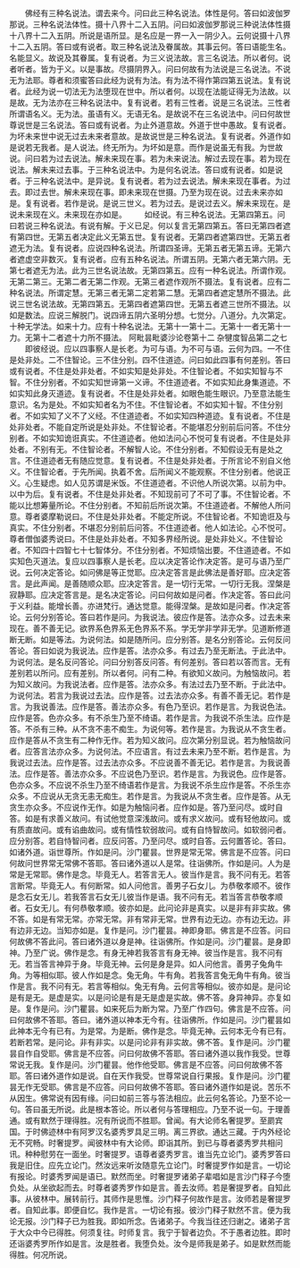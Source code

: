 <!-- { "loadSidebar": true } -->
　　佛经有三种名说法。谓去来今。问曰此三种名说法。体性是何。答曰如波伽罗那说。三种名说法体性。摄十八界十二入五阴。问曰如波伽罗那说三种说法体性摄十八界十二入五阴。所说是语所显。是名应是一界一入一阴少入。云何说摄十八界十二入五阴。答曰或有说者。取三种名说法及眷属故。其事云何。答曰语能生名。名能显义。故说及其眷属。复有说者。为三义说法故。言三名说法。所以者何。说者听者。皆为于义。以是事故。尽摄阴界入。问曰何故有为法说是三名说法。不说无为法耶。尊者和须蜜答曰此经为说有为法。有为法不得作第四第五说法。复有说者。此经为说一切法无为法堕现在世中。所以者何。以现在法能证得无为法故。以是故。无为法亦在三种名说法中。复有说者。若有三性者。说是三名说法。三性者所谓语名义。无为法。虽语有义。无语无名。是故说不在三名说法中。问曰何故世尊说世是三名说法。答曰或有说者。为止外道意故。外道于世中愚故。复有说者。为坏未来世中说无过去未来者意故。是故说世是三种名说法。复有说者。外道作如是说若无我者。是人说法。终无所为。为坏如是意。而作是说虽无有我。为世故说。问曰若为过去说法。解未来现在事。若为未来说法。解过去现在事。若为现在说法。解未来过去事。于三种名说法中。为是何名说法。答曰或有说者。如是说者。于三种名说法中。是异说。复有说者。若为过去说法。解未来现在事者。为过去。即过去世。解未来现在事。即未来现在世摄。乃至为现在说。过去未来亦如是。复有说者。若作是说。是说三世义。若为过去。是说过去义。解未来现在。是说未来现在义。未来现在亦如是。
　　如经说。有三种名说法。无第四第五。问曰若说三种名说法。有说有解。于义已足。何以复言无第四第五。答曰无第四者遮有第四世。无第五者决定此义无第五世。复有说者。无第四者遮第四世。无第五者遮无为法。复有说者。应说四种名说法。所谓四圣谛。无第五者无第五谛。无第六者遮虚空非数灭。复有说者。应有五种名说法。所谓五阴。无第六者无第六阴。无第七者遮无为法。此为三世名说法故。无第四第五。应有一种名说法。所谓作观。无第二第三。无第二者无第二作观。无第三者遮作观所不摄法。复有说者。应有二种名说法。所谓定慧。无第三者无第二定若第二慧。无第四者遮定慧所不摄法。此说三世名说法故。无第四第五。无第四者遮第四世。无第五者遮三世所不摄法。以如是数法。应说三解脱门。说四谛五阴六圣明分想。七觉分。八道分。九次第定。十种无学法。如来十力。应有十种名说法。无第十一第十二。无第十一者无第十一力。无第十二者遮十力所不摄法。
阿毗昙毗婆沙论卷第十二
杂犍度智品第二之七
　　即彼经说。应以四事察人是长老。为可与语。为不可与语。云何为四。一不住是处非处。二不住智论。三不住分别。四不住道迹。问曰如此四事有何差别。答曰或有说者。不住是处非处者。不如实知是处非处。不住智论者。不如实知智与不智。不住分别者。不如实知世谛第一义谛。不住道迹者。不如实知此身集道迹。不如实知此身灭道迹。复有说者。不住是处非处者。如眼色能生眼识。乃至意法能生意识。名为是处。不如实知者名为不住。不住智论者。不如实知十智。不住分别者。不如实知了义不了义经。不住道迹者。不如实知四种道迹。复有说者。不住是处非处者。不能自定所说是处非处。不住智论者。不能堪忍分别前后问答。不住分别者。不如实知诡诳真实。不住道迹者。他如法问心不悦可复有说者。不住是处非处者。不别有无。不住智论者。不解智人论。不住分别者。不知假设无有是处之言。不住道迹者无有随应觉意。复有说者。不住是处非处者。于所言论不别自义他义。不住智论者。于先所闻。执着不舍。后所闻义不能观察。不住分别者。他说正义。心生疑虑。如人见苏谓是米饭。不住道迹者。不识他人所说次第。以前为中。以中为后。复有说者。不住是处非处者。不知现前可了不可了事。不住智论者。不能以比想筹量所论。不住分别者。不知前后所说次第。不住道迹者。不解他人所问意。尊者婆摩勒说曰。不住是处非处者。不能定所说。不住智论者。不知诡诳及与真实。不住分别者。不堪忍分别前后问答。不住道迹者。他人如法论。心不悦可。尊者僧伽婆秀说曰。不住是处非处者。不知多界经所说。是处非处义。不住智论者。不知四十四智七十七智体分。不住分别者。不知烦恼出要。不住道迹者。不如实知色灭道法。复应以四事察人是长老。应以决定答论作决定答。是可与语乃至广说。云何决定答论。如问佛是等正觉耶。应决定答言是此佛法是善好耶。应决定答言。是此声闻。是善随顺众耶。应决定答言。是一切行无常。一切行无我。涅槃是寂静耶。应决定答言是。是名决定答论。问曰何故如是问者。作决定答。答曰此问于义利益。能增长善。亦进梵行。通达觉意。能得涅槃。是故如是问者。作决定答论。云何分别答论。答曰若作是问。为我说法。彼应作是答。法亦众多。过去未来现在。善不善无记。欲界系色界系无色界系不系。学无学非学非无学。见道断修道断无断。如是等法。为说何法。如是随所问。应分别答。是名分别答论。云何反问答论。答曰如说为我说法。应作是答。法亦众多。有过去乃至无断法。于此法中。为说何法。是名反问答论。问曰分别答反问答。有何差别。答曰若以答而言。无有差别若以所问。应有差别。所以者何。问有二种。有欲知义故问。为触恼故问。若为知义故问。为我说法者。应作是答。法亦众多。有法过去乃至不断。于此法中。为说何法。若言为我说过去法。应作是答。过去法亦众多。有善不善无记。若作是言。为我说善法。应作是答。善法亦众多。有色乃至识。若作是言。为我说色法。应作是答。色亦众多。有不杀生乃至不绮语。若作是言。为我说不杀生法。应作是答。不杀有三种。从不贪不恚不痴生。为说何等。若作是言。为我说从不贪生者。应作是答从不贪生有二种作无作。若为知义故问。应次第分别显说。若为触恼故问者。应答言法亦众多。为说何法。不应语言。有过去未来乃至不断。若作是言。为我说过去法。应作是答。过去法亦众多。不应说善不善无记。若作是言。为我说善法。应作是答。善法亦众多。不应说色乃至识。若作是言。为我说色。应作是答。色亦众多。不应说不杀生乃至不绮语若作是言。为我说不杀生应作是答。不杀生亦众多。不应说从无贪无恚无痴生。若作是言。为我说从不贪生者。应作是答。从无贪生亦众多。不应说作无作。如是为触恼问者。应作如是。答乃至问尽。或时自答。如是有求善义故问。有试他觉意深浅故问。或有求义故问。或有轻他故问。或有质直故问。或有谄曲故问。或有情性软弱故问。或有自恃智故问。如软弱问者。应分别答。若自恃智问者。应反问答。乃至问尽。或时自答。云何置答论。答曰。如诸外道。诣世尊所。作如是问。沙门瞿昙。世界是常无常。佛言是不应答。问曰何故问世界常无常佛不答耶。答曰诸外道以人是常。往诣佛所。作如是问。人为是常是无常耶。佛作是念。毕竟无人。若答言无人。彼当作是言。我不问有无。若答言断常。毕竟无人。有何断常。如人问他言。善男子石女儿。为恭敬孝顺不。彼作是念石女无儿。若我答言石女无儿彼当作是语。我不问有无。若当答言恭敬孝顺者。石女无儿。有何恭敬孝顺。彼亦如是。此问论非是真实。以是非有非实故。佛不答。如是有常无常。亦常无常。非有常非无常。世界有边无边。亦有边无边。非有边非无边。当知亦如是。复作是问。沙门瞿昙。神即身耶。佛言是不应答。问曰何故佛不答此问。答曰诸外道以身是神。往诣佛所。作如是问。沙门瞿昙。是身即神。乃至广说。佛作是念。有身无神若我答言有身无神。彼当作是言。我不问有无。若当答言神异于身。毕竟无神。云何是身是异。如人问他言。善男子兔角牛角。为等相似耶。彼人作如是念。兔无角。牛有角。若我答言兔无角牛有角。彼当作是言。我不问有无。若言等相似。兔无有角。云何言等相似。彼亦如是。是问论是有是无。是虚是实。以是问论是有是无是虚是实故。佛不答。身异神异。亦复如是。复作是问。沙门瞿昙。如来死后为断为常。乃至广作四句。佛言是不应答。问曰何故佛不答耶。答曰。诸外道以神本无今有。往诣佛所。作如是问。沙门瞿昙如此神本无今有已有。为是常。为是断。佛作是念。毕竟无神。云何本无今有已有。若断若常。是问论。非有非实。以是问论非有非实故。佛不答。复作是问。沙门瞿昙自作自受耶。佛言是不应答。问曰何故佛不答耶。答曰诸外道以我作我受。世尊常说无我。复作是问。沙门瞿昙。他作他受耶。佛言是不应答。问曰何故佛不答耶。答曰诸外道作如是说。自在天作我受。世尊常说自行果报。复作是问。沙门瞿昙无作无受耶。佛言是不应答。问曰何故佛不答耶。答曰诸外道作如是说。苦乐不从因生。佛常说有因有缘。问曰如前三答与答法相应。此云何名答论。乃至不论一句。答曰虽无所说。此是根本答论。所以者何与答理相应。乃至不说一句。于理善通。或有默然于理得胜。况有所说而不胜耶。曾闻。有大论师名奢提罗。至罽宾国。于时佛迹林中有阿罗汉名婆秀罗具足三明。离三界欲。通达三藏。于内外经论无不究畅。时奢提罗。闻彼林中有大论师。即诣其所。到已与尊者婆秀罗共相问讯。种种慰劳在一面坐。时奢提罗。语尊者婆秀罗言。谁当先立论门。婆秀罗答曰我是旧住。应先立论门。然汝远来听汝随意先立论门。时奢提罗作如是言。一切论有报论。时婆秀罗闻是语已。默然而坐。时奢提罗诸弟子辈唱如是言沙门释子今堕负处。从坐欲起而去。时尊者婆秀罗作如是言。善去汝师。若是奢提罗者。自知此事。从彼林中。展转前行。其师作是思惟。沙门释子何故作是言。汝师若是奢提罗者。自知此事。即便自忆。我作是言。一切论有报。彼沙门释子默然不言。便为我论无报。沙门释子已为胜我。即如所念。告诸弟子。今我当往还归谢之。诸弟子言于大众中今已得胜。何须复往。时师复言。我宁于智者边负。不于愚者边胜。即时还诣婆秀罗所作如是言。汝是胜者。我堕负处。汝今是师我是弟子。如是默然而能得胜。何况所说。
